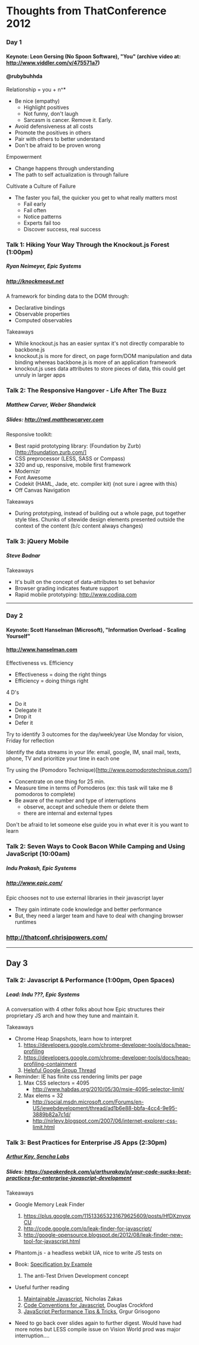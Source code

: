 # Thoughts from ThatConference 2012

### Day 1
#### Keynote: Leon Gersing (No Spoon Software), "You" (archive video at: http://www.viddler.com/v/475571a7)
#### @rubybuhhda

Relationship = you + n^*

* Be nice (empathy)
  * Highlight positives
  * Not funny, don't laugh
  * Sarcasm is cancer. Remove it. Early.
* Avoid defensiveness at all costs
* Promote the positives in others
* Pair with others to better understand
* Don't be afraid to be proven wrong

Empowerment

* Change happens through understanding
* The path to self actualization is through failure

Cultivate a Culture of Failure

* The faster you fail, the quicker you get to what really matters most
  * Fail early
  * Fail often
  * Notice patterns
  * Experts fail too
  * Discover success, real success



### Talk 1: Hiking Your Way Through the Knockout.js Forest (1:00pm)
##### Ryan Neimeyer, Epic Systems
##### http://knockmeout.net

A framework for binding data to the DOM through:

* Declarative bindings
* Observable properties
* Computed observables

Takeaways
* While knockout.js has an easier syntax it's not directly comparable to backbone.js
* knockout.js is more for direct, on page form/DOM manipulation and data binding whereas backbone.js is more of an application framework
* knockout.js uses data attributes to store pieces of data, this could get unruly in larger apps


### Talk 2: The Responsive Hangover - Life After The Buzz
##### Matthew Carver, Weber Shandwick
##### Slides: http://rwd.matthewcarver.com

Responsive toolkit:
* Best rapid prototyping library: (Foundation by Zurb)[http://foundation.zurb.com/]
* CSS preprocessor (LESS, SASS or Compass)
* 320 and up, responsive, mobile first framework
* Modernizr
* Font Awesome
* Codekit (HAML, Jade, etc. compiler kit) {not sure i agree with this}
* Off Canvas Navigation

Takeaways
* During prototyping, instead of building out a whole page, put together style tiles. Chunks of sitewide design elements presented outside the context of the content (b/c content always changes)


### Talk 3: jQuery Mobile
##### Steve Bodnar

Takeaways
* It's built on the concept of data-attributes to set behavior
* Browser grading indicates feature support
* Rapid mobile prototyping: http://www.codiqa.com



***

### Day 2
#### Keynote: Scott Hanselman (Microsoft), "Information Overload - Scaling Yourself"
#### http://www.hanselman.com

Effectiveness vs. Efficiency
* Effectiveness = doing the right things
* Efficiency = doing things right

4 D's
* Do it
* Delegate it
* Drop it
* Defer it

Try to identify 3 outcomes for the day/week/year
Use Monday for vision, Friday for reflection

Identify the data streams in your life: email, google, IM, snail mail, texts, phone, TV and prioritize your time in each one

Try using the (Pomodoro Technique)[http://www.pomodorotechnique.com/]
* Concentrate on one thing for 25 min.
* Measure time in terms of Pomoderos (ex: this task will take me 8 pomodoros to complete)
* Be aware of the number and type of interruptions
  * observe, accept and schedule them or delete them
  * there are internal and external types

Don't be afraid to let someone else guide you in what ever it is you want to learn



### Talk 2: Seven Ways to Cook Bacon While Camping and Using JavaScript (10:00am)
##### Indu Prakash, Epic Systems
##### http://www.epic.com/

Epic chooses not to use external libraries in their javascript layer
* They gain intimate code knowledge and better performance
* But, they need a larger team and have to deal with changing browser runtimes








### http://thatconf.chrisjpowers.com/


***


## Day 3


### Talk 2: Javascript & Performance (1:00pm, Open Spaces)
##### Lead: Indu ???, Epic Systems

A conversation with 4 other folks about how Epic structures their proprietary JS arch
and how they tune and maintain it.

Takeaways
* Chrome Heap Snapshots, learn how to interpret
  1. https://developers.google.com/chrome-developer-tools/docs/heap-profiling
  2. https://developers.google.com/chrome-developer-tools/docs/heap-profiling-containment
  3. [Helpful Google Group Thread](https://groups.google.com/forum/?fromgroups#!topic/google-chrome-developer-tools/pfhssg-h6es%5B1-25%5D)
* Reminder: IE has finite css rendering limits per page
  1. Max CSS selectors = 4095 
      * http://www.habdas.org/2010/05/30/msie-4095-selector-limit/
  2. Max <link> elems = 32
      * http://social.msdn.microsoft.com/Forums/en-US/iewebdevelopment/thread/ad1b6e88-bbfa-4cc4-9e95-3889b82a7c1d/
      * http://nirlevy.blogspot.com/2007/06/internet-explorer-css-limit.html


### Talk 3: Best Practices for Enterprise JS Apps (2:30pm)
##### [Arthur Kay, Sencha Labs](http://speakerdeck.com/u/arthurakay)
##### Slides: https://speakerdeck.com/u/arthurakay/p/your-code-sucks-best-practices-for-enterprise-javascript-development

Takeaways
* Google Memory Leak Finder
  1. https://plus.google.com/115133653231679625609/posts/HfDXznyoxCU
  2. http://code.google.com/p/leak-finder-for-javascript/
  3. http://google-opensource.blogspot.de/2012/08/leak-finder-new-tool-for-javascript.html

* Phantom.js - a headless webkit UA, nice to write JS tests on

* Book: [Specification by Example](http://specificationbyexample.com/)
  1. The anti-Test Driven Development concept

* Useful further reading
  1. [Maintainable Javascript](http://shop.oreilly.com/product/0636920025245.do), Nicholas Zakas
  2. [Code Conventions for Javascript](http://javascript.crockford.com/code.html), Douglas Crockford
  3. [JavaScript Performance Tips & Tricks](http://moduscreate.com/javascript-performance-tips-tricks/), Grgur Grisogono

* Need to go back over slides again to further digest. Would have had more notes but LESS compile issue on Vision World prod was major interruption....